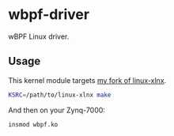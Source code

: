 # wbpf-driver

wBPF Linux driver.

## Usage

This kernel module targets [my fork of linux-xlnx](https://github.com/losfair/linux-xlnx).

```bash
KSRC=/path/to/linux-xlnx make
```

And then on your Zynq-7000:

```
insmod wbpf.ko
```
